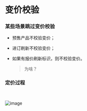 # 变价校验

### 某些场景跳过变价校验

* 预售产品不校验变价；
* 进订刷新不校验变价；
* 如果有报价刷新标识，则不校验变价。

  > 为啥？
  >

### 定价过程

‍

​![image](image-20240427101051-nrrs7s9.png)​

‍
